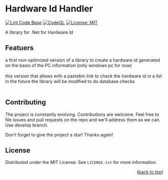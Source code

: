 # Hardware Id Handler
[![Lint Code Base](https://github.com/scmitty/HardwareIdHandler/actions/workflows/super-linter.yml/badge.svg)](https://github.com/scmitty/HardwareIdHandler/actions/workflows/super-linter.yml)
[![CodeQL](https://github.com/scmitty/HardwareIdHandler/actions/workflows/codeql.yml/badge.svg)](https://github.com/scmitty/HardwareIdHandler/actions/workflows/codeql.yml)
[![License: MIT](https://img.shields.io/badge/License-MIT-yellow.svg)](https://github.com/scmitty/HardwareIdHandler/blob/master/LICENSE)

A library for .Net for Hardware Id <br />

## Featuers

a first non-optimized version of a library to create a hardware id generated on the basis of the PC information (only windows pc for now) <br /> <br />
this version that allows with a pastebin link to check the hardware id in a list <br />
in the future the library will be modified to do database checks <br /> <br />

## Contributing

The project is constantly evolving. Contributions are welcome. Feel free to file issues and pull requests on the repo and we'll address them as we can.
Use develop branch.

Don't forget to give the project a star! Thanks again!

## License

Distributed under the MIT License. See `LICENSE.txt` for more information.

<p align="right">(<a href="#readme-top">back to top</a>)</p>
